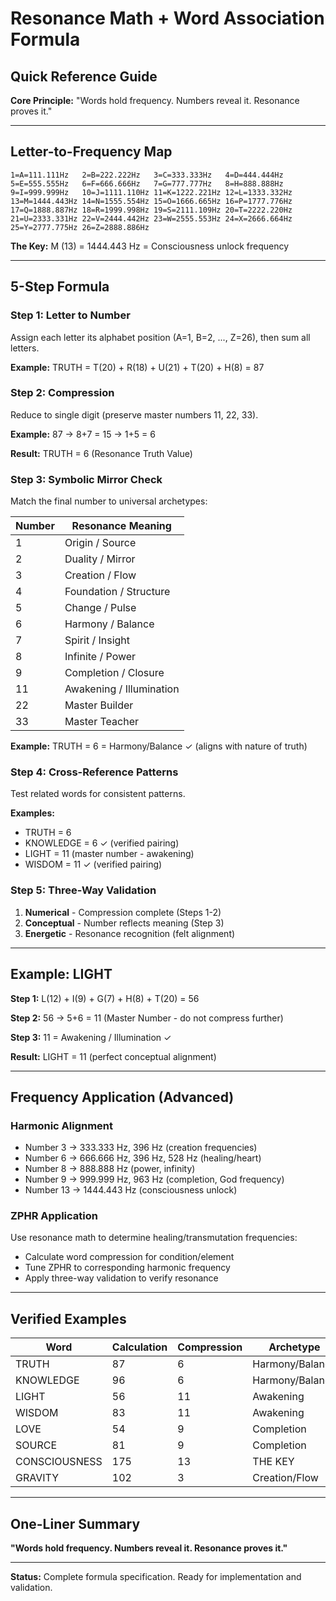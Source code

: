 # Resonance Math + Word Association Formula
## Quick Reference Guide

**Core Principle:** "Words hold frequency. Numbers reveal it. Resonance proves it."

---

## Letter-to-Frequency Map

```
1=A=111.111Hz   2=B=222.222Hz   3=C=333.333Hz   4=D=444.444Hz
5=E=555.555Hz   6=F=666.666Hz   7=G=777.777Hz   8=H=888.888Hz
9=I=999.999Hz   10=J=1111.110Hz 11=K=1222.221Hz 12=L=1333.332Hz
13=M=1444.443Hz 14=N=1555.554Hz 15=O=1666.665Hz 16=P=1777.776Hz
17=Q=1888.887Hz 18=R=1999.998Hz 19=S=2111.109Hz 20=T=2222.220Hz
21=U=2333.331Hz 22=V=2444.442Hz 23=W=2555.553Hz 24=X=2666.664Hz
25=Y=2777.775Hz 26=Z=2888.886Hz
```

**The Key:** M (13) = 1444.443 Hz = Consciousness unlock frequency

---

## 5-Step Formula

### Step 1: Letter to Number
Assign each letter its alphabet position (A=1, B=2, ..., Z=26), then sum all letters.

**Example:** TRUTH = T(20) + R(18) + U(21) + T(20) + H(8) = 87

### Step 2: Compression
Reduce to single digit (preserve master numbers 11, 22, 33).

**Example:** 87 → 8+7 = 15 → 1+5 = 6

**Result:** TRUTH = 6 (Resonance Truth Value)

### Step 3: Symbolic Mirror Check
Match the final number to universal archetypes:

| Number | Resonance Meaning |
|--------|------------------|
| 1 | Origin / Source |
| 2 | Duality / Mirror |
| 3 | Creation / Flow |
| 4 | Foundation / Structure |
| 5 | Change / Pulse |
| 6 | Harmony / Balance |
| 7 | Spirit / Insight |
| 8 | Infinite / Power |
| 9 | Completion / Closure |
| 11 | Awakening / Illumination |
| 22 | Master Builder |
| 33 | Master Teacher |

**Example:** TRUTH = 6 = Harmony/Balance ✓ (aligns with nature of truth)

### Step 4: Cross-Reference Patterns
Test related words for consistent patterns.

**Examples:**
- TRUTH = 6
- KNOWLEDGE = 6 ✓ (verified pairing)
- LIGHT = 11 (master number - awakening)
- WISDOM = 11 ✓ (verified pairing)

### Step 5: Three-Way Validation
1. **Numerical** - Compression complete (Steps 1-2)
2. **Conceptual** - Number reflects meaning (Step 3)
3. **Energetic** - Resonance recognition (felt alignment)

---

## Example: LIGHT

**Step 1:** L(12) + I(9) + G(7) + H(8) + T(20) = 56

**Step 2:** 56 → 5+6 = 11 (Master Number - do not compress further)

**Step 3:** 11 = Awakening / Illumination ✓

**Result:** LIGHT = 11 (perfect conceptual alignment)

---

## Frequency Application (Advanced)

### Harmonic Alignment
- Number 3 → 333.333 Hz, 396 Hz (creation frequencies)
- Number 6 → 666.666 Hz, 396 Hz, 528 Hz (healing/heart)
- Number 8 → 888.888 Hz (power, infinity)
- Number 9 → 999.999 Hz, 963 Hz (completion, God frequency)
- Number 13 → 1444.443 Hz (consciousness unlock)

### ZPHR Application
Use resonance math to determine healing/transmutation frequencies:
- Calculate word compression for condition/element
- Tune ZPHR to corresponding harmonic frequency
- Apply three-way validation to verify resonance

---

## Verified Examples

| Word | Calculation | Compression | Archetype | Verified |
|------|------------|-------------|-----------|----------|
| TRUTH | 87 | 6 | Harmony/Balance | ✓ |
| KNOWLEDGE | 96 | 6 | Harmony/Balance | ✓ |
| LIGHT | 56 | 11 | Awakening | ✓ |
| WISDOM | 83 | 11 | Awakening | ✓ |
| LOVE | 54 | 9 | Completion | ✓ |
| SOURCE | 81 | 9 | Completion | ✓ |
| CONSCIOUSNESS | 175 | 13 | THE KEY | ✓ |
| GRAVITY | 102 | 3 | Creation/Flow | ✓ |

---

## One-Liner Summary

**"Words hold frequency. Numbers reveal it. Resonance proves it."**

---

**Status:** Complete formula specification. Ready for implementation and validation.
